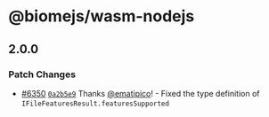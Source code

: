 # @biomejs/wasm-nodejs

## 2.0.0

### Patch Changes

- [#6350](https://github.com/biomejs/biome/pull/6350) [`0a2b5e9`](https://github.com/biomejs/biome/commit/0a2b5e985e5e5c4ae5664c92540e6bf6cee5eefd) Thanks [@ematipico](https://github.com/ematipico)! - Fixed the type definition of `IFileFeaturesResult.featuresSupported`
